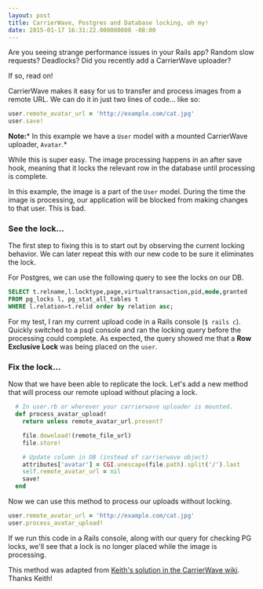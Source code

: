 ```yaml
---
layout: post
title: CarrierWave, Postgres and Database locking, oh my!
date: 2015-01-17 16:31:22.000000000 -08:00
---
```

Are you seeing strange performance issues in your Rails app? Random slow requests? Deadlocks? Did you recently add a CarrierWave uploader?

If so, read on!

CarrierWave makes it easy for us to transfer and process images from a remote URL.
We can do it in just two lines of code... like so:
```ruby
user.remote_avatar_url = 'http://example.com/cat.jpg'
user.save!
```

**Note:*** In this example we have a `User` model with a mounted CarrierWave uploader, `Avatar`.*

While this is super easy. The image processing happens in an after save hook, meaning that it locks the relevant row in the database until processing is complete.

In this example, the image is a part of the `User` model. During the time the image is processing, our application will be blocked from making changes to that user. This is bad.

### See the lock...

The first step to fixing this is to start out by observing the current locking behavior. We can later repeat this with our new code to be sure it eliminates the lock.

For Postgres, we can use the following query to see the locks on our DB.

```sql
SELECT t.relname,l.locktype,page,virtualtransaction,pid,mode,granted
FROM pg_locks l, pg_stat_all_tables t
WHERE l.relation=t.relid order by relation asc;
```

For my test, I ran my current upload code in a Rails console (`$ rails c`). Quickly switched to a psql console and ran the locking query before the processing could complete. As expected, the query showed me that a **Row Exclusive Lock** was being placed on the `user`.

### Fix the lock...

Now that we have been able to replicate the lock. Let's add a new method that will process our remote upload without placing a lock.

```ruby
  # In user.rb or wherever your carrierwave uploader is mounted.
  def process_avatar_upload!
    return unless remote_avatar_url.present?

    file.download!(remote_file_url)
    file.store!

    # Update column in DB (instead of carrierwave object)
    attributes['avatar'] = CGI.unescape(file.path).split('/').last
    self.remote_avatar_url = nil
    save!
  end
```

Now we can use this method to process our uploads without locking.

```ruby
user.remote_avatar_url = 'http://example.com/cat.jpg'
user.process_avatar_upload!
```

If we run this code in a Rails console, along with our query for checking PG locks, we'll see that a lock is no longer placed while the image is processing.

This method was adapted from [Keith's solution in the CarrierWave wiki](https://github.com/carrierwaveuploader/carrierwave/wiki/How-to:-prevent-carrierwave-from-locking-the-db-row-of-your-object-while-it%27s-processing-the-image-attached-to-that-object). Thanks Keith!
